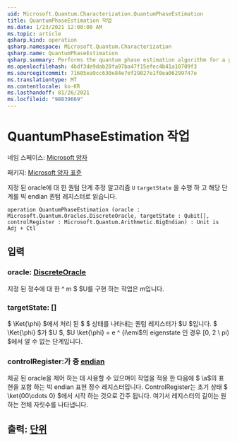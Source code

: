 ```yaml
---
uid: Microsoft.Quantum.Characterization.QuantumPhaseEstimation
title: QuantumPhaseEstimation 작업
ms.date: 1/23/2021 12:00:00 AM
ms.topic: article
qsharp.kind: operation
qsharp.namespace: Microsoft.Quantum.Characterization
qsharp.name: QuantumPhaseEstimation
qsharp.summary: Performs the quantum phase estimation algorithm for a given oracle `U` and `targetState`, reading the phase into a big-endian quantum register.
ms.openlocfilehash: 4bdf3de9dab20fa97ba47f15efec4b41a10709f3
ms.sourcegitcommit: 71605ea9cc630e84e7ef29027e1f0ea06299747e
ms.translationtype: MT
ms.contentlocale: ko-KR
ms.lasthandoff: 01/26/2021
ms.locfileid: "98839669"
---
```

# <a name="quantumphaseestimation-operation"></a>QuantumPhaseEstimation 작업

네임 스페이스: [Microsoft 양자](xref:Microsoft.Quantum.Characterization)

패키지: [Microsoft 양자 표준](https://nuget.org/packages/Microsoft.Quantum.Standard)


지정 된 oracle에 대 한 퀀텀 단계 추정 알고리즘 `U` `targetState` 을 수행 하 고 해당 단계를 빅 endian 퀀텀 레지스터로 읽습니다.

```qsharp
operation QuantumPhaseEstimation (oracle : Microsoft.Quantum.Oracles.DiscreteOracle, targetState : Qubit[], controlRegister : Microsoft.Quantum.Arithmetic.BigEndian) : Unit is Adj + Ctl
```


## <a name="input"></a>입력

### <a name="oracle--discreteoracle"></a>oracle: [DiscreteOracle](xref:Microsoft.Quantum.Oracles.DiscreteOracle)

지정 된 정수에 대 한 ^ m $ $U를 구현 하는 작업은 m입니다.


### <a name="targetstate--qubit"></a>targetState: [[](xref:microsoft.quantum.lang-ref.qubit)]

$ \Ket{\phi} $에서 처리 된 $ $ 상태를 나타내는 퀀텀 레지스터가 $U $입니다. $ \Ket{\phi} $가 $U $, $U \ket{\phi} = e ^ {i\emi\$의 eigenstate 인 경우 [0, 2 \ pi) $에서 알 수 없는 단계입니다.


### <a name="controlregister--bigendian"></a>controlRegister:가 중 [endian](xref:Microsoft.Quantum.Arithmetic.BigEndian)

제공 된 oracle을 제어 하는 데 사용할 수 있으며이 작업을 적용 한 다음에 $ \\a$의 표현을 포함 하는 빅 endian 표현 정수 레지스터입니다. ControlRegister는 초기 상태 $ \ket{00\cdots 0} $에서 시작 하는 것으로 간주 됩니다. 여기서 레지스터의 길이는 원하는 전체 자릿수를 나타냅니다.



## <a name="output--unit"></a>출력: [단위](xref:microsoft.quantum.lang-ref.unit)

